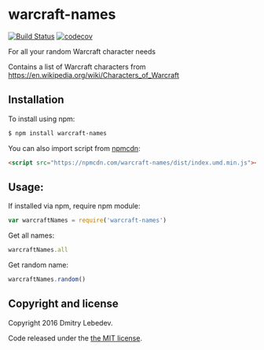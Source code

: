 # warcraft-names
[![Build Status](https://travis-ci.org/Eetin/warcraft-names.svg?branch=master)](https://travis-ci.org/Eetin/warcraft-names)
[![codecov](https://codecov.io/gh/Eetin/warcraft-names/branch/master/graph/badge.svg)](https://codecov.io/gh/Eetin/warcraft-names)

For all your random Warcraft character needs

Contains a list of Warcraft characters from https://en.wikipedia.org/wiki/Characters_of_Warcraft

## Installation

To install using npm:

```bash
$ npm install warcraft-names
```

You can also import script from [npmcdn](https://npmcdn.com/):

```html
<script src="https://npmcdn.com/warcraft-names/dist/index.umd.min.js"></script>
```

## Usage:

If installed via npm, require npm module:

```js
var warcraftNames = require('warcraft-names')

```

Get all names:

```js
warcraftNames.all
```

Get random name:

```js
warcraftNames.random()
```

## Copyright and license

Copyright 2016 Dmitry Lebedev.

Code released under the [the MIT license](https://github.com/Eetin/warcraft-names/blob/master/LICENSE).